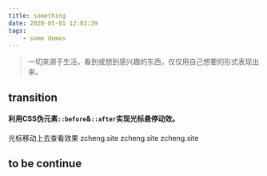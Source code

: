 ```yaml
---
title: something
date: 2020-05-01 12:03:39
tags:
    - some demos
---
```

<link href="/css/something.css" rel="stylesheet"></link>

>一切来源于生活，看到或想到感兴趣的东西，仅仅用自己想要的形式表现出来。

## transition
#### 利用CSS伪元素`::before`&`::after`实现光标悬停动效。
光标移动上去查看效果
<span class="transition-demo demo-1">zcheng.site</span>
<span class="transition-demo demo-2">zcheng.site</span>
<span class="transition-demo parent"><span class="transition-demo child">zcheng.site</span></span>

## to be continue
